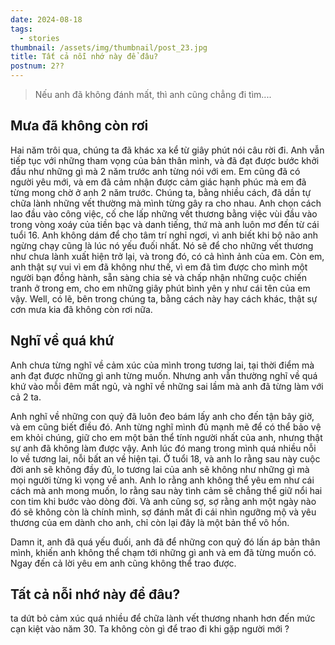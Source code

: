 ```yaml
---
date: 2024-08-18
tags:
  - stories
thumbnail: /assets/img/thumbnail/post_23.jpg
title: Tất cả nỗi nhớ này để đâu?
postnum: 2??
---
```


> Nếu anh đã không đánh mất, thì anh cũng chẳng đi tìm....  

## Mưa đã không còn rơi

Hai năm trôi qua, chúng ta đã khác xa kể từ giây phút nói câu rời đi. Anh vẫn tiếp tục với những tham vọng của bản thân mình, và đã đạt được bước khởi đầu như những gì mà 2 năm trước anh từng nói với em. Em cũng đã có người yêu mới, và em đã cảm nhận được cảm giác hạnh phúc mà em đã từng mong chờ ở anh 2 năm trước. Chúng ta, bằng nhiều cách, đã dần tự chữa lành những vết thường mà mình từng gây ra cho nhau. Anh chọn cách lao đầu vào công việc, cố che lấp những vết thương bằng việc vùi đầu vào trong vòng xoáy của tiền bạc và danh tiếng, thứ mà anh luôn mơ đến từ cái tuổi 16. Anh không dám để cho tâm trí nghỉ ngơi, vì anh biết khi bộ não anh ngừng chạy cũng là lúc nó yếu đuối nhất. Nó sẽ để cho những vết thương như chưa lành xuất hiện trở lại, và trong đó, có cả hình ảnh của em. Còn em, anh thật sự vui vì em đã không như thế, vì em đã tìm được cho mình một người bạn đồng hành, sẵn sàng chia sẻ và chấp nhận những cuộc chiến tranh ở trong em, cho em những giây phút bình yên y như cái tên của em vậy. 
Well, có lẽ, bên trong chúng ta, bằng cách này hay cách khác, thật sự cơn mưa kia đã không còn rơi nữa.


## Nghĩ về quá khứ

Anh chưa từng nghĩ về cảm xúc của mình trong tương lai, tại thời điểm mà anh đạt được những gì anh từng muốn. Nhưng anh vẫn thường nghĩ về quá khứ vào mỗi đêm mất ngủ, và nghĩ về những sai lầm mà anh đã từng làm với cả 2 ta. 

Anh nghĩ về những con quỷ đã luôn đeo bám lấy anh cho đến tận bây giờ, và em cũng biết điều đó. Anh từng nghĩ mình đủ mạnh mẽ để có thể bảo vệ em khỏi chúng, giữ cho em một bản thể tính người nhất của anh, nhưng thật sự anh đã không làm được vậy. Anh lúc đó mang trong mình quá nhiều nỗi lo về tương lai, nỗi bất an về hiện tại. Ở tuổi 18, và anh lo rằng sau này cuộc đời anh sẽ không đầy đủ, lo tương lai của anh sẽ không như những gì mà mọi người từng kì vọng về anh. Anh lo rằng anh không thể yêu em như cái cách mà anh mong muốn, lo rằng sau này tình cảm sẽ chẳng thể giữ nổi hai con tim khi bước vào dòng đời. Và anh cũng sợ, sợ rằng anh một ngày nào đó sẽ không còn là chính mình, sợ đánh mất đi cái nhìn ngưỡng mộ và yêu thương của em dành cho anh, chỉ còn lại đây là một bản thể vô hồn.

Damn it, anh đã quá yếu đuối, anh đã để những con quỷ đó lấn áp bản thân mình, khiến anh không thể chạm tới những gì anh và em đã từng muốn có. Ngay đến cả lời yêu em anh cũng không thể trao được. 
## Tất cả nỗi nhớ này để đâu?








ta dứt bỏ cảm xúc quá nhiều để chữa lành vết thương nhanh hơn đến mức cạn kiệt vào năm 30. Ta không còn gì để trao đi khi gặp người mới ?